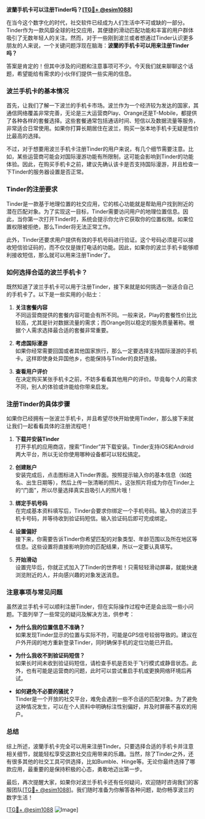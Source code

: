 **波蘭手机卡可以注册Tinder吗？[[TG💪+ @esim1088](https://t.me/s/esim1088)]**

在当今这个数字化的时代，社交软件已经成为人们生活中不可或缺的一部分。Tinder作为一款风靡全球的社交应用，其便捷的滑动匹配功能和丰富的用户群体吸引了无数年轻人的关注。然而，对于一些刚到波兰或者想通过Tinder认识更多朋友的人来说，一个关键问题浮现在脑海：**波蘭的手机卡可以用来注册Tinder吗？**

答案是肯定的！但其中涉及的问题和注意事项可不少。今天我们就来聊聊这个话题，希望能给有需求的小伙伴们提供一些实用的信息。

### 波兰手机卡的基本情况

首先，让我们了解一下波兰的手机卡市场。波兰作为一个经济较为发达的国家，其通信网络覆盖非常完善，无论是三大运营商Play、Orange还是T-Mobile，都提供了各种各样的套餐选择。这些套餐通常包括通话时间、短信以及数据流量等服务，非常适合日常使用。如果你打算长期居住在波兰，购买一张本地手机卡无疑是性价比最高的选择。

不过，对于想要用波兰手机卡注册Tinder的用户来说，有几个细节需要注意。比如，某些运营商可能会对国际漫游功能有所限制，这可能会影响到Tinder的功能体验。因此，在购买手机卡之前，建议先确认该卡是否支持国际漫游，并且检查一下Tinder的服务器设置是否正常。

### Tinder的注册要求

Tinder是一款基于地理位置的社交应用，它的核心功能就是帮助用户找到附近的潜在匹配对象。为了实现这一目标，Tinder需要访问用户的地理位置信息。因此，当你第一次打开Tinder时，系统会提示你允许它获取你的位置权限。如果位置权限被拒绝，那么Tinder将无法正常工作。

此外，Tinder还要求用户提供有效的手机号码进行验证。这个号码必须是可以接收短信验证码的，而不仅仅是拨打电话的功能。因此，如果你的波兰手机卡能够顺利接收短信，那么就可以用来注册Tinder了。

### 如何选择合适的波兰手机卡？

既然知道了波兰手机卡可以用于注册Tinder，接下来就是如何挑选一张适合自己的手机卡了。以下是一些实用的小贴士：

1. **关注套餐内容**  
   不同运营商提供的套餐内容可能会有所不同。一般来说，Play的套餐性价比比较高，尤其是针对数据流量的需求；而Orange则以稳定的服务质量著称。根据个人需求选择最合适的套餐非常重要。

2. **考虑国际漫游**  
   如果你经常需要回国或者其他国家旅行，那么一定要选择支持国际漫游的手机卡。这样即使身处异国他乡，也能保持与Tinder的良好连接。

3. **查看用户评价**  
   在决定购买某张手机卡之前，不妨多看看其他用户的评价。毕竟每个人的需求不同，别人的体验或许能给你带来启发。

### 注册Tinder的具体步骤

如果你已经拥有一张波兰手机卡，并且希望尽快开始使用Tinder，那么接下来就让我们一起看看具体的注册流程吧！

1. **下载并安装Tinder**  
   打开手机的应用商店，搜索“Tinder”并下载安装。Tinder支持iOS和Android两大平台，所以无论你使用哪种设备都可以轻松搞定。

2. **创建账户**  
   安装完成后，点击图标进入Tinder界面。按照提示输入你的基本信息（如姓名、出生日期等），然后上传一张清晰的照片。这张照片将成为你在Tinder上的“门面”，所以尽量选择真实且吸引人的照片哦！

3. **绑定手机号码**  
   在完成基本资料填写后，Tinder会要求你绑定一个手机号码。输入你的波兰手机卡号码，并等待收到验证码短信。输入验证码后即可完成绑定。

4. **设置偏好**  
   接下来，你需要告诉Tinder你希望匹配的对象类型、年龄范围以及所在地区等信息。这些设置将直接影响到你的匹配结果，所以一定要认真填写。

5. **开始滑动**  
   设置完毕后，你就正式加入了Tinder的世界啦！只需轻轻滑动屏幕，就能快速浏览附近的人，并向感兴趣的对象发送消息。

### 注意事项与常见问题

虽然波兰手机卡可以顺利注册Tinder，但在实际操作过程中还是会出现一些小问题。下面列举了一些常见的疑问及解决方法，供参考：

- **为什么我的位置信息不准确？**  
  如果发现Tinder显示的位置与实际不符，可能是GPS信号较弱导致的。建议在户外开阔的地方重新登录Tinder，同时确保手机的定位功能已开启。

- **为什么我收不到验证码短信？**  
  如果长时间未收到验证码短信，请检查手机是否处于飞行模式或静音状态。此外，也有可能是运营商的问题，此时可以尝试重启手机或更换网络环境后再试。

- **如何避免不必要的骚扰？**  
  Tinder是一个开放的社交平台，难免会遇到一些不合适的匹配对象。为了避免这种情况发生，可以在个人资料中明确标注性别偏好，并及时屏蔽不喜欢的用户。

### 总结

综上所述，波蘭手机卡完全可以用来注册Tinder。只要选择合适的手机卡并注意相关细节，就能轻松享受这款社交应用带来的乐趣。当然，除了Tinder之外，还有很多其他的社交工具可供选择，比如Bumble、Hinge等。无论你最终选择了哪款应用，最重要的是保持积极的心态，勇敢地迈出第一步。

最后，再次提醒大家，如果你对波兰手机卡还有任何疑问，欢迎随时咨询我们的客服团队[[TG💪+ @esim1088](https://t.me/s/esim1088)]。我们随时准备为你解答各种问题，助你畅享波兰的数字生活！

[[TG💪+ @esim1088](https://t.me/s/esim1088) ![Image](https://i.postimg.cc/4NQfJmqS/Snipaste-2025-05-13-00-14-12.png)]